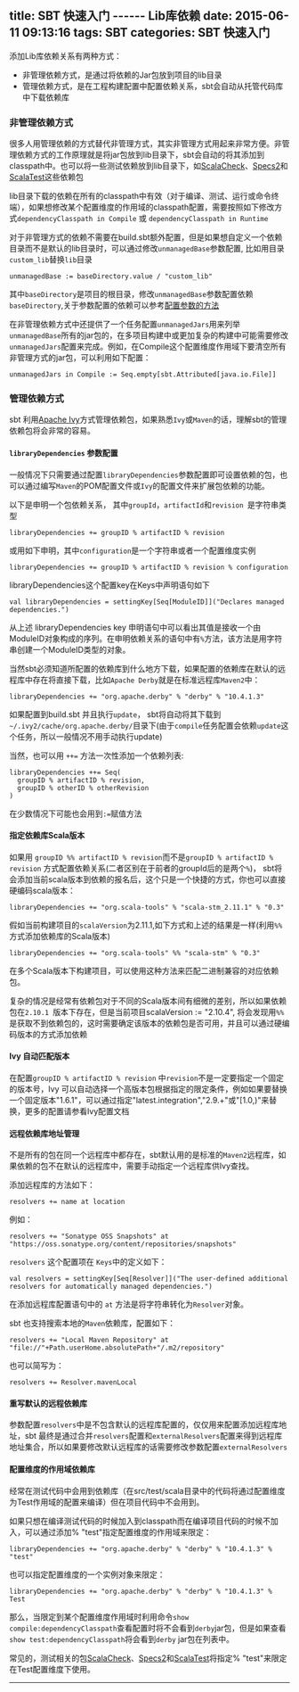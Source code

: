 title: SBT 快速入门 ------ Lib库依赖
date: 2015-06-11 09:13:16
tags: SBT 
categories: SBT 快速入门
---

添加Lib库依赖关系有两种方式：

* 非管理依赖方式，是通过将依赖的Jar包放到项目的lib目录
* 管理依赖方式，是在工程构建配置中配置依赖关系，sbt会自动从托管代码库中下载依赖库

### 非管理依赖方式

很多人用管理依赖的方式替代非管理方式，其实非管理方式用起来非常方便。非管理依赖方式的工作原理就是将jar包放到lib目录下，sbt会自动的将其添加到classpath中。也可以将一些测试依赖放到lib目录下，如[ScalaCheck](http://scalacheck.org/)、[Specs2](http://specs2.org/)和[ScalaTest](http://www.scalatest.org/)这些依赖包

lib目录下载的依赖在所有的classpath中有效（对于编译、测试、运行或命令终端），如果想修改某个配置维度的作用域的classpath配置，需要按照如下修改方式`dependencyClasspath in Compile` 或 `dependencyClasspath in Runtime`

对于非管理方式的依赖不需要在build.sbt额外配置，但是如果想自定义一个依赖目录而不是默认的lib目录时，可以通过修改`unmanagedBase`参数配置, 比如用目录`custom_lib`替换`lib`目录

```
unmanagedBase := baseDirectory.value / "custom_lib"
```

其中`baseDirectory`是项目的根目录，修改`unmanagedBase`参数配置依赖`baseDirectory`,关于参数配置的依赖可以参考[配置参数的方法](kind_setting.html)

在非管理依赖方式中还提供了一个任务配置`unmanagedJars`用来列举`unmanagedBase`所有的jar包的，在多项目构建中或更加复杂的构建中可能需要修改`unmanagedJars`配置来完成。例如，在Compile这个配置维度作用域下要清空所有非管理方式的jar包，可以利用如下配置：

```
unmanagedJars in Compile := Seq.empty[sbt.Attributed[java.io.File]]

```

### 管理依赖方式

sbt 利用[Apache Ivy](https://ant.apache.org/ivy/)方式管理依赖包，如果熟悉`Ivy`或`Maven`的话，理解sbt的管理依赖包将会非常的容易。

#### `libraryDependencies` 参数配置

一般情况下只需要通过配置`libraryDependencies`参数配置即可设置依赖的包，也可以通过编写`Maven`的POM配置文件或`Ivy`的配置文件来扩展包依赖的功能。

以下是申明一个包依赖关系， 其中`groupId`，`artifactId`和`revision `是字符串类型

```
libraryDependencies += groupID % artifactID % revision
```

或用如下申明，其中`configuration`是一个字符串或者一个配置维度实例
```
libraryDependencies += groupID % artifactID % revision % configuration

```

libraryDependencies这个配置key在Keys中声明语句如下

```
val libraryDependencies = settingKey[Seq[ModuleID]]("Declares managed dependencies.")
```

从上述 libraryDependencies key 申明语句中可以看出其值是接收一个由ModuleID对象构成的序列。在申明依赖关系的语句中有`%`方法，该方法是用字符串创建一个ModuleID类型的对象。

当然sbt必须知道所配置的依赖库到什么地方下载，如果配置的依赖库在默认的远程库中存在将直接下载，比如`Apache Derby`就是在标准远程库`Maven2`中：

```
libraryDependencies += "org.apache.derby" % "derby" % "10.4.1.3"

```

如果配置到build.sbt 并且执行`update`， sbt将自动将其下载到`~/.ivy2/cache/org.apache.derby/`目录下(由于`compile`任务配置会依赖`update`这个任务，所以一般情况不用手动执行update)

当然，也可以用 `++=` 方法一次性添加一个依赖列表:

```
libraryDependencies ++= Seq(
  groupID % artifactID % revision,
  groupID % otherID % otherRevision
)
```

在少数情况下可能也会用到`:=`赋值方法

#### 指定依赖库Scala版本

如果用 `groupID %% artifactID % revision`而不是`groupID % artifactID % revision` 方式配置依赖关系(二者区别在于前者的groupId后的是两个`%`)， sbt将会添加当前scala版本到依赖的报名后，这个只是一个快捷的方式，你也可以直接硬编码scala版本：

```
libraryDependencies += "org.scala-tools" % "scala-stm_2.11.1" % "0.3"

```

假如当前构建项目的`scalaVersion`为2.11.1,如下方式和上述的结果是一样(利用`%%`方式添加依赖库的Scala版本)

```
libraryDependencies += "org.scala-tools" %% "scala-stm" % "0.3"

```

在多个Scala版本下构建项目，可以使用这种方法来匹配二进制兼容的对应依赖包。

复杂的情况是经常有依赖包对于不同的Scala版本间有细微的差别，所以如果依赖包在`2.10.1 `版本下存在，但是当前项目scalaVersion := "2.10.4", 将会发现用`%%`是获取不到依赖包的，这时需要确定该版本的依赖包是否可用，并且可以通过硬编码版本的方式添加依赖

#### Ivy 自动匹配版本

在配置`groupID % artifactID % revision` 中`revision`不是一定要指定一个固定的版本号，Ivy 可以自动选择一个高版本包根据指定的限定条件，例如如果要替换一个固定版本"1.6.1"，可以通过指定"latest.integration","2.9.+"或"[1.0,)"来替换，更多的配置请参看Ivy配置文档

#### 远程依赖库地址管理

不是所有的包在同一个远程库中都存在，sbt默认用的是标准的`Maven2`远程库，如果依赖的包不在默认的远程库中，需要手动指定一个远程库供Ivy查找。

添加远程库的方法如下：

```
resolvers += name at location
```

例如：

```
resolvers += "Sonatype OSS Snapshots" at "https://oss.sonatype.org/content/repositories/snapshots"

```

`resolvers` 这个配置项在 `Keys`中的定义如下：

```
val resolvers = settingKey[Seq[Resolver]]("The user-defined additional resolvers for automatically managed dependencies.")

```

在添加远程库配置语句中的 `at` 方法是将字符串转化为`Resolver`对象。

sbt 也支持搜索本地的`Maven`依赖库，配置如下：

```
resolvers += "Local Maven Repository" at "file://"+Path.userHome.absolutePath+"/.m2/repository"

```

也可以简写为：

```
resolvers += Resolver.mavenLocal
```

#### 重写默认的远程依赖库

参数配置`resolvers`中是不包含默认的远程库配置的，仅仅用来配置添加远程库地址，sbt 最终是通过合并`resolvers`配置和`externalResolvers`配置来得到远程库地址集合，所以如果要修改默认远程库的话需要修改参数配置`externalResolvers`

#### 配置维度的作用域依赖库

经常在测试代码中会用到依赖库（在src/test/scala目录中的代码将通过配置维度为Test作用域的配置来编译）但在项目代码中不会用到。

如果只想在编译测试代码的时候加入到classpath而在编译项目代码的时候不加入，可以通过添加% "test"指定配置维度的作用域来限定：

```
libraryDependencies += "org.apache.derby" % "derby" % "10.4.1.3" % "test"

```

也可以指定配置维度的一个实例对象来限定：

```
libraryDependencies += "org.apache.derby" % "derby" % "10.4.1.3" % Test

```

那么，当限定到某个配置维度作用域时利用命令`show compile:dependencyClasspath`查看配置时将不会看到` derby `jar包，但是如果查看`show test:dependencyClasspath`将会看到`derby` jar包在列表中。

常见的，测试相关的包[ScalaCheck](http://scalacheck.org/)、[Specs2](http://specs2.org/)和[ScalaTest](http://www.scalatest.org/)将指定% "test"来限定在Test配置维度下使用。


---

